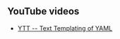 <!---
### <beg-file_info>
### document_metadata:
###   - caption: "caption"
###     dmid: "uu342safely_irrigate"
###     date: created="2019-12-10 10:36:02"
###     last: lastmod="2019-12-10 10:36:02"
###     tags: __tags__
###     author:     created="__author__"
###     filetype:   "__filetype__"
###     lastupdate: "__lastupdate__"
###     desc: |
###         ## Overview
###         * youtube links related to awesome-yaml
###     seealso: |
###         ## See also
###         * __seealso__
###     seeinstead: |
###         * __seeinstead__
### <end-file_info>
--->

## YouTube videos

* [YTT -- Text Templating of YAML](https://www.youtube.com/watch?v=7-PqgpkxC7E)



